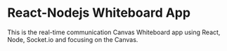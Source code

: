 # React-Nodejs Whiteboard App

This is the real-time communication Canvas Whiteboard app using React, Node, Socket.io and focusing on the Canvas.